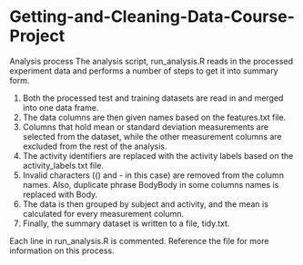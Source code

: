 # Getting-and-Cleaning-Data-Course-Project

Analysis process
The analysis script, run_analysis.R reads in the processed experiment data and performs a number of steps to get it into summary form.

1. Both the processed test and training datasets are read in and merged into one data frame.
2. The data columns are then given names based on the features.txt file.
3. Columns that hold mean or standard deviation measurements are selected from the dataset, while the other measurement columns are excluded from the rest of the analysis.
4. The activity identifiers are replaced with the activity labels based on the activity_labels.txt file.
5. Invalid characters (() and - in this case) are removed from the column names. Also, duplicate phrase BodyBody in some columns names is replaced with Body.
6. The data is then grouped by subject and activity, and the mean is calculated for every measurement column.
7. Finally, the summary dataset is written to a file, tidy.txt.

Each line in run_analysis.R is commented. Reference the file for more information on this process.
